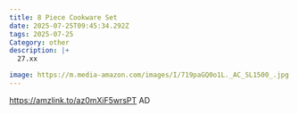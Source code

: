 ```yaml
---
title: 8 Piece Cookware Set
date: 2025-07-25T09:45:34.292Z
tags: 2025-07-25
Category: other
description: |+
  27.xx

image: https://m.media-amazon.com/images/I/719paGQ0o1L._AC_SL1500_.jpg
---
```

https://amzlink.to/az0mXiF5wrsPT
AD
